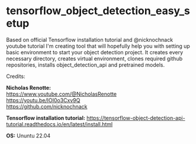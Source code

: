# tensorflow_object_detection_easy_setup

Based on official Tensorflow installation tutorial and @nicknochnack youtube tutorial I'm creating tool that will hopefully help you with setting up basic environment to start your object detection project. 
It creates every necessary directory, creates virtual environment, clones required github repositories, installs object_detection_api and pretrained models.

Credits:

<b>Nicholas Renotte:</b><br>
https://www.youtube.com/@NicholasRenotte<br>
https://youtu.be/IOI0o3Cxv9Q<br>
https://github.com/nicknochnack<br>

<b>Tensorflow installation tutorial:</b>
https://tensorflow-object-detection-api-tutorial.readthedocs.io/en/latest/install.html<br>

<b>OS:</b> Ununtu 22.04
